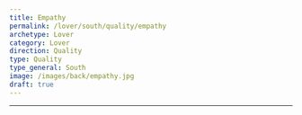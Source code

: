 ```yaml
---
title: Empathy
permalink: /lover/south/quality/empathy
archetype: Lover
category: Lover
direction: Quality
type: Quality
type_general: South
image: /images/back/empathy.jpg
draft: true
---
```


---
